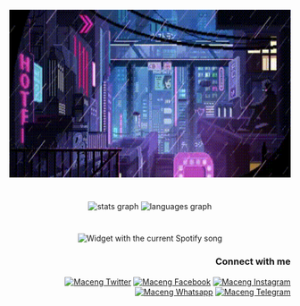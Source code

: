 <br clear="both">

<div align="center">
  <img height="300" src="https://github.com/MacengBOT/My-Link-Tree/blob/main/ico/xK.gif"  />
</div>

###

<br clear="both">

<div align="center">
  <img src="https://github-readme-stats.vercel.app/api?username=MacengBOT&hide_title=false&hide_rank=false&show_icons=true&include_all_commits=true&count_private=true&disable_animations=false&theme=dracula&locale=en&hide_border=true&order=1&custom_title=My%20Stats" height="150" alt="stats graph"  />
  <img src="https://github-readme-stats.vercel.app/api/top-langs?username=MacengBOT&locale=en&hide_title=false&layout=compact&card_width=320&langs_count=6&theme=dracula&hide_border=true&order=2&custom_title=Most%20Languages" height="150" alt="languages graph"  />
</div>

###

<br clear="both">

<div align="center">
  <img src="https://novatorem-indol-phi.vercel.app/api/spotify?theme=dark&spin=true&scan=true&rainbow=true" alt="Widget with the current Spotify song"  />
</div>

###

<h3 align="right">Connect with me</h3>
<p align="right">
<a href="https://twitter.com/niellsamosir" target="_blank"><img align="center" src="https://simpleicons.org/icons/twitter.svg" alt="Maceng Twitter" height="30" width="40" /></a>
<a href="https://fb.com/danielneubie" target="_blank"><img align="center" src="https://simpleicons.org/icons/facebook.svg" alt="Maceng Facebook" height="30" width="40" /></a>
<a href="https://instagram.com/maceeeeng" target="_blank"><img align="center" src="https://simpleicons.org/icons/instagram.svg" alt="Maceng Instagram" height="30" width="40" /></a>
<a href="https://wa.me/6285161602919" target="_blank"><img align="center" src="https://simpleicons.org/icons/whatsapp.svg" alt="Maceng Whatsapp" height="30" width="40" /></a>
<a href="https://t.me/ceng29" target="_blank"><img align="center" src="https://simpleicons.org/icons/telegram.svg" alt="Maceng Telegram" height="30" width="40" /></a>
</p>
